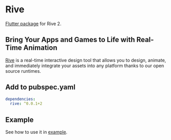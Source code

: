 # Rive
[Flutter package](https://pub.dev/packages/rive) for Rive 2.

## Bring Your Apps and Games to Life with Real-Time Animation
[Rive](https://rive.app/) is a real-time interactive design tool that allows you to design, animate, and immediately integrate your assets into any platform thanks to our open source runtimes.

## Add to pubspec.yaml
```yaml
dependencies:
  rive: ^0.0.1+2
```

## Example
See how to use it in [example](example/).
